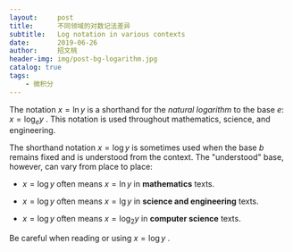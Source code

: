 ```yaml
---
layout:     post
title:      不同领域的对数记法差异
subtitle:   Log notation in various contexts
date:       2019-06-26
author:     招文桃
header-img: img/post-bg-logarithm.jpg
catalog: true
tags:
    - 微积分
---
```


The notation  $x = \ln y$  is a shorthand for the *natural logarithm* to the base $e$:  $x = \log_{e} y$ . This notation is used throughout mathematics, science, and engineering.

The shorthand notation  $x = \log y$  is sometimes used when the base $b$ remains fixed and is understood from the context. The "understood" base, however, can vary from place to place:

  - $x = \log y$  often means  $x = \ln y$  in **mathematics** texts.

  - $x = \log y$  often means  $x = \lg y$  in **science and engineering** texts.

  - $x = \log y$  often means  $x = \log_{2} y$  in **computer science** texts.
  
Be careful when reading or using  $x = \log y$ .

